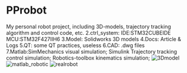 # PProbot
My personal robot project, including 3D-models, trajectory tracking algorithm and control code, etc.
2.ctrl_system: IDE:STM32CUBEIDE MCU:STM32F427IIH6
3.Model: Solidworks 3D models
4.Docs: Article & Logs
5.QT: some QT practices, useless
6.CAD: .dwg files
7.Matlab:SimMechanics visual simulation; Simulink Trajectory tracking control simulation; Robotics-toolbox kinematics simulation;
![3Dmodel](https://github.com/LinearBoy/PProbot/assets/92728899/6a3b4689-2152-46ac-9b9e-06f93c6887b6)
![matlab_robotic](https://github.com/LinearBoy/PProbot/assets/92728899/a6a09d02-c528-4ba3-96ba-2f46bdeae139)
![realrobot](https://github.com/LinearBoy/PProbot/assets/92728899/da95a0b4-aaab-4b25-8342-4b623925dec5)
